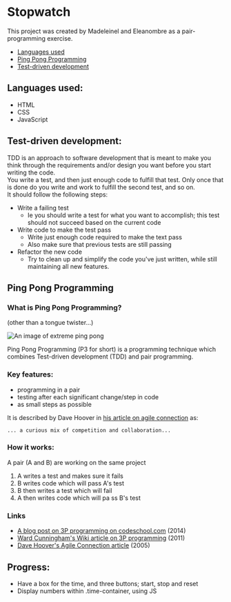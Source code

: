 # Stopwatch

This project was created by Madeleinel and Eleanombre as a pair-programming exercise.

+ [Languages used](#languages-used)
+ [Ping Pong Programming](#what-is-ping-pong-programming?)
+ [Test-driven development](#test-driven-development)

## Languages used:

+ HTML
+ CSS
+ JavaScript

## Test-driven development:

TDD is an approach to software development that is meant to make you think through the requirements and/or design you want before you start writing the code.  
You write a test, and then just enough code to fulfill that test. Only once that is done do you write and work to fulfill the second test, and so on.  
It should follow the following steps:
+ Write a failing test
  + Ie you should write a test for what you want to accomplish; this test should not succeed based on the current code
+ Write code to make the test pass
  + Write just enough code required to make the text pass
  + Also make sure that previous tests are still passing
+ Refactor the new code
  + Try to clean up and simplify the code you've just written, while still maintaining all new features.

## Ping Pong Programming

### What is Ping Pong Programming?
(other than a tongue twister...)

![An image of extreme ping pong](http://www.asianreporter.com/film/2007/24-p20-Ping%20Pong.jpg)

Ping Pong Programming (P3 for short) is a programming technique which combines Test-driven development (TDD) and pair programming.

### Key features:
* programming in a pair
* testing after each significant change/step in code
* as small steps as possible

It is described by Dave Hoover in [his article on agile connection](https://www.agileconnection.com/article/ping-pong-programming-enhance-your-tdd-and-pair-programming-practices?page=0%2C1) as:

`... a curious mix of competition and collaboration...`

### How it works:
A pair (A and B) are working on the same project
1. A writes a test and makes sure it fails
2. B writes code which will pass A's test
3. B then writes a test which will fail
4. A then writes code which will pa ss B's test

### Links
* [A blog post on 3P programming on codeschool.com](https://www.codeschool.com/blog/2014/04/30/railsconf-2014-coding-dojo/) (2014)
* [Ward Cunningham's Wiki article on 3P programming](http://wiki.c2.com/?PairProgrammingPingPongPattern) (2011)
* [Dave Hoover's Agile Connection article](https://www.agileconnection.com/article/ping-pong-programming-enhance-your-tdd-and-pair-programming-practices?page=0%2C0) (2005)


## Progress:

+ Have a box for the time, and three buttons; start, stop and reset
+ Display numbers within .time-container, using JS
